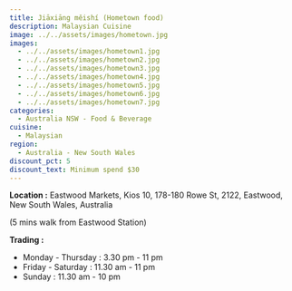 ```yaml
---
title: Jiāxiāng měishí (Hometown food)
description: Malaysian Cuisine
image: ../../assets/images/hometown.jpg
images:
  - ../../assets/images/hometown1.jpg
  - ../../assets/images/hometown2.jpg
  - ../../assets/images/hometown3.jpg
  - ../../assets/images/hometown4.jpg
  - ../../assets/images/hometown5.jpg
  - ../../assets/images/hometown6.jpg
  - ../../assets/images/hometown7.jpg
categories:
  - Australia NSW - Food & Beverage
cuisine:
  - Malaysian
region:
  - Australia - New South Wales
discount_pct: 5
discount_text: Minimum spend $30
---
```

**Location :** Eastwood Markets, Kios 10, 178-180 Rowe St, 2122, Eastwood, New South Wales, Australia

(5 mins walk from Eastwood Station)



**Trading :**

* Monday - Thursday : 3.30 pm - 11 pm
* Friday - Saturday : 11.30 am - 11 pm
* Sunday : 11.30 am - 10 pm
